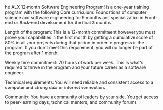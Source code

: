 he ALX 12-month Software Engineering Program! is a one-year training program with the following Core curriculum: Foundations of computer science and software engineering for 9 months and specialization in Front-end or Back-end development for the final 3 months

Length of the program: This is a 12-month commitment however you must prove your capabilities in the first month by getting a cumulative score of 80% in all your projects during that period in order to progress in the program. If you don't meet this requirement, you will no longer be part of the program after 1 month.

Weekly time commitment: 70 hours of work per week. This is what's required to thrive in the program and your future career as a software engineer.

Technical requirements: You will need reliable and consistent access to a computer and strong data or internet connection.

Community: You have a community of leaders by your side. You get access to peer-learning days, technical mentors, and community forums.